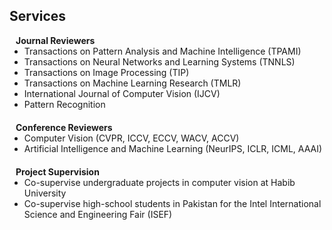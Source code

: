 ## Services

<h4 style="margin:0 10px 0;">Journal Reviewers</h4>

<ul style="margin:0 0 20px;">
  <li><autocolor>Transactions on Pattern Analysis and Machine Intelligence (TPAMI)</autocolor></li>
  <li><autocolor>Transactions on Neural Networks and Learning Systems (TNNLS)</autocolor></li>
  <li><autocolor>Transactions on Image Processing (TIP)</autocolor></li>
  <li><autocolor>Transactions on Machine Learning Research (TMLR)</autocolor></li>
  <li><autocolor>International Journal of Computer Vision (IJCV)</autocolor></li>
  <li><autocolor>Pattern Recognition</autocolor></li>
</ul>

<h4 style="margin:0 10px 0;">Conference Reviewers</h4>

<ul style="margin:0 0 20px;">
  <li><autocolor>Computer Vision (CVPR, ICCV, ECCV, WACV, ACCV)</autocolor></li>
  <li><autocolor>Artificial Intelligence and Machine Learning (NeurIPS, ICLR, ICML, AAAI)</autocolor></li>
</ul>

<h4 style="margin:0 10px 0;">Project Supervision</h4>

<ul style="margin:0 0 20px;">
  <li><autocolor>Co-supervise undergraduate projects in computer vision at Habib University</autocolor></li>
  <li><autocolor>Co-supervise high-school students in Pakistan for the Intel International Science and Engineering Fair (ISEF)</autocolor></li>
</ul>